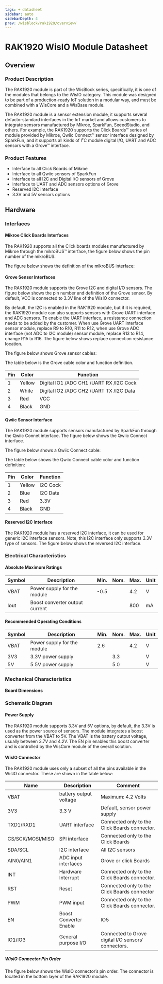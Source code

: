 ```yaml
---
tags: + datasheet
sidebar: auto
sidebarDepth: 4
prev: /wisblock/rak1920/overview/
---
```


# RAK1920 WisIO Module Datasheet

<rk-img
  src="/assets/images/wisblock/rak1920/datasheet/htkmdakt0tdhi3ixvzpj.jpg"
  width="35%"
  caption="RAK1920 WisIO Module"
/>

## Overview

### Product Description

The RAK1920 module is part of the WisBlock series, specifically, it is one of the modules that belongs to the WisIO category. This module was designed to be part of a production-ready IoT solution in a modular way, and must be combined with a WisCore and a WisBase module. 

The RAK1920 module is a sensor extension module, it supports several defacto-standard interfaces in the IoT market and allows customers to integrate sensors manufactured by Mikroe, SparkFun, SeeedStudio, and others. For example, the RAK1920 supports the Click Boards™ series of module provided by Mikroe, Qwiic Connect™ sensor interface designed by SparkFun, and it supports all kinds of I²C module digital I/O, UART and ADC sensors with a Grove™ interface.

### Product Features

- Interface to all Click Boards of Mikroe
- Interface to all Qwiic sensors of SparkFun
- Interface to all I2C and Digital I/O sensors of Grove
- Interface to UART and ADC sensors options of Grove
- Reserved I2C interface
- 3.3V and 5V sensors options

## Hardware

### Interfaces

#### Mikroe Click Boards Interfaces

The RAK1920 supports all the Click boards modules manufactured by Mikroe through the mikroBUS™ interface, the figure below shows the pin number of the mikroBUS.

<rk-img
  src="/assets/images/wisblock/rak1920/datasheet/mikroe-interface.jpg"
  width="35%"
  caption="Mikroe’s mikroBUS® interface"
/>

The figure below shows the definition of the mikroBUS interface:

<rk-img
  src="/assets/images/wisblock/rak1920/datasheet/mikrobus-interface.jpg"
  width="75%"
  caption="mikroBUS interface pin definition"
/>

#### Grove Sensor Interfaces 

The RAK1920 module supports the Grove I2C and digital I/O sensors. The figure below shows the pin number and definition of the Grove sensor. By default, VCC is connected to 3.3V line of the WisIO connector.

<rk-img
  src="/assets/images/wisblock/rak1920/datasheet/grove-interface.jpg"
  width="35%"
  caption="Grove Sensor interfaces"
/>

By default, the I2C is enabled in the RAK1920 module, but if it is required, the RAK1920 module can also supports sensors with Grove UART interface and ADC sensors. To enable the UART interface, a resistance connection needs to be added by the customer. When use Grove UART interface sensor module, replace R9 to R10, R11 to R12, when use Grove ADC interface (not ADC to I2C module) sensor module, replace R13 to R14, change R15 to R16. The figure below shows replace connection resistance location.

<rk-img
  src="/assets/images/wisblock/rak1920/datasheet/replace-connection-resistance-location.jpg"
  width="35%"
  caption="Replace connection resistance location"
/>

The figure below shows Grove sensor cables:

<rk-img
  src="/assets/images/wisblock/rak1920/datasheet/grove-sensor-cable.jpg"
  width="35%"
  caption="Grove Sensor cables"
/>


The table below is the Grove cable color and function definition.

| **Pin** | **Color** | **Function** | 
| ---- | ---- | ---- | 
| 1 | Yellow | Digital IO1 /ADC CH1 /UART RX /I2C Cock | 
| 2 | White | Digital IO2 /ADC CH2 /UART TX /I2C Data | 
| 3 | Red | VCC | 
| 4 | Black | GND | 


#### Qwiic Sensor Interface

The RAK1920 module supports sensors manufactured by SparkFun through the Qwiic Connet interface. The figure below shows the Qwiic Connect interface.

<rk-img
  src="/assets/images/wisblock/rak1920/datasheet/qwicc-connect-interface.jpg"
  width="35%"
  caption="Qwiic Connect® interface"
/>

The figure below shows a Qwiic Connect cable:

<rk-img
  src="/assets/images/wisblock/rak1920/datasheet/qwicc-cable.jpg"
  width="35%"
  caption="Qwicc Cable"
/>

The table below shows the Qwiic Connect cable color and function definition:

| **Pin** | **Color** | **Function** | 
| ---- | ---- | ---- | 
| 1 | Yellow | I2C Cock | 
| 2 | Blue | I2C Data | 
| 3 | Red | 3.3V | 
| 4 | Black | GND | 


#### Reserved I2C Interface

The RAK1920 module has a reserved I2C interface, it can be used for generic I2C interface sensors. Note, this I2C interface only supports 3.3V type of sensors. The figure below shows the reversed I2C interface.

<rk-img
  src="/assets/images/wisblock/rak1920/datasheet/reserved-i2c-interface.jpg"
  width="35%"
  caption="Reserved I2C Interface"
/>

### Electrical Characteristics

#### Absolute Maximum Ratings

| **Symbol** | **Description** | **Min.** | **Nom.** | **Max.** | **Unit** | 
| ---- | ---- | ---- | ---- | ---- | ---- | 
| VBAT | Power supply for the module | -0.5 |  | 4.2 | V | 
| Iout | Boost converter output current |  |  | 800 | mA | 


#### Recommended Operating Conditions

| **Symbol** | **Description** | **Min.** | **Nom.** | **Max.** | **Unit** | 
| ---- | ---- | ---- | ---- | ---- | ---- | 
| VBAT | Power supply for the module | 2.6 |  | 4.2 | V | 
| 3V3 | 3.3V power supply |  | 3.3 |  | V | 
| 5V | 5.5V power supply |  | 5.0 |  | V | 


### Mechanical Characteristics

#### Board Dimensions

<rk-img
  src="/assets/images/wisblock/rak1920/datasheet/board-dimensions.jpg"
  width="35%"
  caption="Mechanical Dimensions"
/>

### Schematic Diagram

#### Power Supply

The RAK1920 module supports 3.3V and 5V options, by default, the 3.3V is used as the power source of sensors. The module integrates a  boost converter from the VBAT to 5V. The VBAT is the battery output voltage, usually between 3.7V and 4.2V. The EN pin enables this boost converter and is controlled by the WisCore module of the overall solution. 

<rk-img
  src="/assets/images/wisblock/rak1920/datasheet/power-supply-ckt.jpg"
  width="75%"
  caption="Power supply"
/>

#### WisIO Connector

<rk-img
  src="/assets/images/wisblock/rak1920/datasheet/wisio-connector-ckt.jpg"
  width="75%"
  caption="WisIO Connector"
/>


The RAK1920 module uses only a subset of all the pins available in the WisIO connector. These are shown in the table below:

| **Name** | **Description** | **Comment** | 
| ---- | ---- | ---- | 
| VBAT | battery output voltage | Maximum: 4.2 Volts | 
| 3V3 | 3.3 V | Default, sensor power supply | 
| TXD1/RXD1 | UART interface | Connected only to the Click Boards connector. | 
| CS/SCK/MOSI/MISO | SPI interface | Connected only to the Click Boards | 
| SDA/SCL | I2C interface | All I2C sensors | 
| AIN0/AIN1 | ADC input interfaces | Grove or click Boards | 
| INT | Hardware Interrupt | Connected only to the Click Boards connector. | 
| RST | Reset | Connected only to the Click Boards connector | 
| PWM | PWM input | Connected only to the Click Boards connector. | 
| EN | Boost Converter Enable | IO5 | 
| IO1/IO3 | General purpose I/O | Connected to Grove digital I/O sensors’<br>connectors. | 


##### WisIO Connector Pin Order 

The figure below shows the WisIO connector’s pin order. The connector is located in the bottom layer of the RAK1920 module.

<rk-img
  src="/assets/images/wisblock/rak1920/datasheet/wisio-connector-pin-order.jpg"
  width="35%"
  caption="WisIO connector’s pin order"
/>



